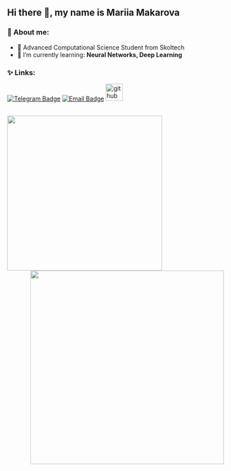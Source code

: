 ## Hi there 👋, my name is Mariia Makarova

### 🦕 About me:

- 🌻  Advanced Computational Science Student from Skoltech
- 🌱 I’m currently learning: **Neural Networks, Deep Learning**

### ✨ Links:

[![Telegram Badge](https://img.shields.io/badge/-Telegram-0088cc?style=for-the-badge&logo=appveyor&logo=Telegram&logoColor=white&color=blue)](https://t.me/mashmallow_5)
[![Email Badge](https://img.shields.io/badge/-Email-0088cc?style=for-the-badge&logo=appveyor&logo=Gmail&logoColor=white&color=yellow)](mailto:makmary05@gmail.com)
[<img src='https://cdn.jsdelivr.net/npm/simple-icons@3.0.1/icons/github.svg' alt='github' height='40'>](https://makmary.github.io/resume/) 

<br>

<a href="https://github.com/anuraghazra/github-readme-stats">
  <img align="left" width="360" src="https://github-readme-stats.vercel.app/api?username=makmary&show_icons=true&theme=tokyonight&cache_seconds=1800" />
</a>

<a href="https://github.com/anuraghazra/github-readme-stats">
  <img align="right" width="450" src="https://github-readme-stats.vercel.app/api/top-langs/?username=makmary&show_icons=true&theme=cobalt&layout=compact" />
</a>

<br clear="all" />


